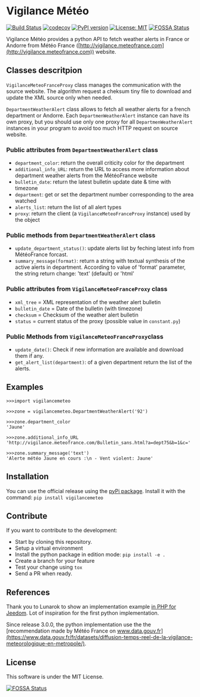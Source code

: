 # Vigilance Météo

[![Build Status](https://travis-ci.com/oncleben31/vigilancemeteo.svg?branch=master)](https://travis-ci.com/oncleben31/vigilancemeteo)
[![codecov](https://codecov.io/gh/oncleben31/vigilancemeteo/branch/master/graph/badge.svg)](https://codecov.io/gh/oncleben31/vigilancemeteo)
[![PyPI version](https://badge.fury.io/py/vigilancemeteo.svg)](https://badge.fury.io/py/vigilancemeteo)
[![License: MIT](https://img.shields.io/badge/License-MIT-yellow.svg)](https://opensource.org/licenses/MIT)
[![FOSSA Status](https://app.fossa.io/api/projects/git%2Bgithub.com%2Foncleben31%2Fvigilancemeteo.svg?type=shield)](https://app.fossa.io/projects/git%2Bgithub.com%2Foncleben31%2Fvigilancemeteo?ref=badge_shield)

Vigilance Météo provides a python API to fetch weather alerts in France or Andorre from Météo France ([http://vigilance.meteofrance.com](http://vigilance.meteofrance.com)) website.

## Classes descritpion

`VigilanceMeteoFranceProxy` class manages the communication with the source website. The
algorithm request a cheksum tiny file to download and update the XML source only when
needed.

`DepartmentWeatherAlert` class allows to fetch all weather alerts for a french department or Andorre. Each `DepartmenWeatherAlert` instance can have its own proxy, but you should use
only one proxy for all `DepartmenWeatherAlert` instances in your program to avoid too much HTTP request on source website.

### Public attributes from `DepartmentWeatherAlert` class

- `department_color`: return the overall criticity color for the department
- `additional_info_URL`: return the URL to access more information about
department weather alerts from the MétéoFrance website
- `bulletin_date`: return the latest bulletin update date & time with timezone
- `department`: get or set the department number corresponding to the area
watched
- `alerts_list`: return the list of all alert types
- `proxy`: return the client (a `VigilanceMeteoFranceProxy` instance) used by the
    object

### Public methods from `DepartmentWeatherAlert` class

- `update_department_status()`: update alerts list by feching latest info from
MétéoFrance forcast.
- `summary_message(format)`: return a string with textual synthesis of the
active alerts in department. According to value of 'format' parameter,
the string return change: 'text' (default) or 'html'

### Public attributes from `VigilanceMeteoFranceProxy` class

- `xml_tree` = XML representation of the weather alert bulletin
- `bulletin_date` = Date of the bulletin (with timezone)
- `checksum` = Checksum of the weather alert bulletin
- `status` = current status of the proxy (possible value in `constant.py`)

### Public Methods from `VigilanceMeteoFranceProxy`class

- `update_date()`: Check if new information are available and download them if any.
- `get_alert_list(department)`: of a given department return the list of the alerts.

## Examples

    >>>import vigilancemeteo

    >>>zone = vigilancemeteo.DepartmentWeatherAlert('92')

    >>>zone.department_color
    'Jaune'

    >>>zone.additional_info_URL
    'http://vigilance.meteofrance.com/Bulletin_sans.html?a=dept75&b=1&c='

    >>>zone.summary_message('text')
    'Alerte météo Jaune en cours :\n - Vent violent: Jaune'

## Installation

You can use the official release using the [pyPi package](https://pypi.org/project/vigilancemeteo/). Install it with the command:
`pip install vigilancemeteo`

## Contribute

If you want to contribute to the development:

- Start by cloning this repository.
- Setup a virtual environment
- Install the python package in edition mode: `pip install -e .`
- Create a branch for your feature
- Test your change using `tox`
- Send a PR when ready.

## References

Thank you to Lunarok to show an implementation example [in PHP for Jeedom](https://github.com/lunarok/jeedom_vigilancemeteo). Lot of inspiration for the first python implementation.

Since release 3.0.0, the python implementation use the the [recommendation made by Météo
France on www.data.gouv.fr](https://www.data.gouv.fr/fr/datasets/diffusion-temps-reel-de-la-vigilance-meteorologique-en-metropole/).

## License

This software is under the MIT License.


[![FOSSA Status](https://app.fossa.io/api/projects/git%2Bgithub.com%2Foncleben31%2Fvigilancemeteo.svg?type=large)](https://app.fossa.io/projects/git%2Bgithub.com%2Foncleben31%2Fvigilancemeteo?ref=badge_large)